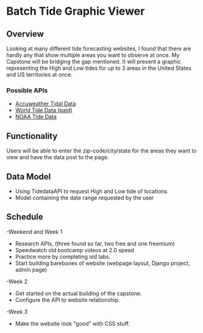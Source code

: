 # Batch Tide Graphic Viewer

## Overview
Looking at many different tide forecasting websites, I found that there are hardly any that show multiple areas you want to observe at once. My Capstone will be bridging the gap mentioned. It will present a graphic representing the High and Low tides for up to 3 areas in the United States and US territories at once.

 ### Possible APIs
  - [Accuweather Tidal Data](https://apidev.accuweather.com/developers/TidalForecastApi)
  - [World Tide Data (paid)](https://www.worldtides.info/apidocs)
  - [NOAA Tide Data](https://tidesandcurrents.noaa.gov/api/)

## Functionality
Users will be able to enter the zip-code/city/state for the areas they want to view and have the data post to the page.



## Data Model
 - Using TidedataAPI to request High and Low tide of locations
 - Model containing the date range requested by the user

## Schedule
-Weekend and Week 1

 - Research APIs, (three found so far, two free and one freemium)
 - Speedwatch old bootcamp videos at 2.0 speed
 - Practice more by completing old labs.
 - Start building barebones of website (webpage layout, Django project, admin page)

-Week 2

 - Get started on the actual building of the capstone.
 - Configure the API to website relationship.

-Week 3

 - Make the website look "good" with CSS stuff.
